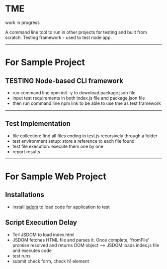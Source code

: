# TME
work in progress

A command line tool to run in other projects for testing and built from scratch.
Testing framework - used to test node app.

---
# For Sample Project
## TESTING Node-based CLI framework
- run command line npm init -y to download package.json file
- input test requirements in both index.js file and package.json file
- then run command line npm link to be able to use tme as test framework 

---

## Test Implementation
- file collection: find all files ending in test.js recursively through a folder
- test environment setup: store a reference to each file found
- test file execution: execute them one by one
- report results

---
# For Sample Web Project
## Installations
- install [jsdom](https://www.npmjs.com/package/jsdom) to load code for application to test

## Script Execution Delay
- Tell JSDOM to load index.html
- JSDOM fetches HTML file and parses it. Once complete, 'fromFile' promise resolved and returns DOM object --> JSDOM loads index.js file and executes code
- test runs
- submit check form, check h1 element
